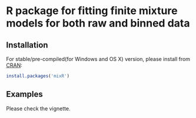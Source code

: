 R package for fitting finite mixture models for both raw and binned data
========================================================================

Installation
------------

For stable/pre-compiled(for Windows and OS X) version, please install from [CRAN](https://cran.r-project.org/web/packages/mixR/index.html):

```r
install.packages('mixR')
```

Examples
--------
Please check the vignette.
